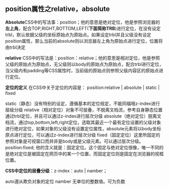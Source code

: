 ##  position属性之relative，absolute

**Absolute**CSS中的写法事：position；他的意思是绝对定位，他是参照浏览器的**左上角**，配合TOP,RIGHT,BOTTOM,LEFT(**下面简称TRB**)进行定位，在没有设定trbl，默认依据父级的坐标原始点为原始点。如果设定trbl并且父级没有设定position属性，那么当前的absolute则以浏览器左上角为原始点进行定位，位置将由trbl决定

**relative**
CSS中的写法是：position：relative；他的意思是相对定位，他是参照父级的原始点为原始点，无父级则以body的原始点为原始点，配合trbl进行定位，当父级内有padding等CSS属性时，当前级的原始点则参照父级内容区的原始点进行定位。

**定位的定义**
在CSS中关于定位的内容是：
position:relative | absolute | static | fixed

static（静态）没有特别的设定，遵循基本的定位规定，不能同福哦z-index进行层级分级
relative（相对定位）对象不可层叠，不脱离文档流，参考自身静态位置通过trbl定位，并且可以通过z-index进行层次分级
absolute（绝对定位）脱离文档流，通过top,bottom,left,right定位，选取其最近一个最有定位设置的父级对象进行绝对定位，如果对象的父级没有设置定位属性，absolute元素将以body坐标原点进行定位，可以通过z-index进行层次分级
fixed（固定定位）这里所固定的参照对象是可视窗口而并非是body或是父级元素。可以通过层次分级。
position:fixed; 他的含义就是：固定定位。这个固定与绝对定位很像，唯一不同的是绝对定位是被固定在网页中的某一个位置，而固定定位则是固定在浏览器的视框位置。

**CSS中定位的层叠分级**：z-index：auto | namber；

auto遵从欺负对象的定位
namber  无单位的整数值。可为负数